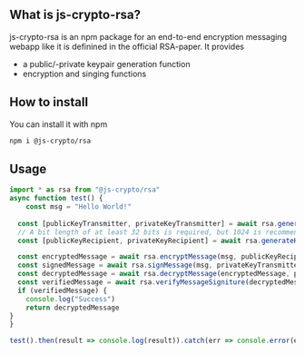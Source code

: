 ## What is js-crypto-rsa?
js-crypto-rsa is an npm package for an end-to-end encryption messaging webapp like it is definined in the official RSA-paper. It provides
* a public/-private keypair generation function
* encryption and singing functions 

## How to install
You can install it with npm
```sh
npm i @js-crypto/rsa
```
## Usage

```js
import * as rsa from "@js-crypto/rsa"
async function test() {
    const msg = "Hello World!"
  
  const [publicKeyTransmitter, privateKeyTransmitter] = await rsa.generateKeyPair(1024) // 1024 is the size of p and q so n will be 1024*2 bits.
  // A bit length of at least 32 bits is required, but 1024 is recommended.
  const [publicKeyRecipient, privateKeyRecipient] = await rsa.generateKeyPair(1024)

  const encryptedMessage = await rsa.encryptMessage(msg, publicKeyRecipient)
  const signedMessage = await rsa.signMessage(msg, privateKeyTransmitter)
  const decryptedMessage = await rsa.decryptMessage(encryptedMessage, privateKeyRecipient)
  const verifiedMessage = await rsa.verifyMessageSigniture(decryptedMessage, signedMessage, publicKeyTransmitter)
  if (verifiedMessage) {
    console.log("Success")
    return decryptedMessage
}
}

test().then(result => console.log(result)).catch(err => console.error(err))
```